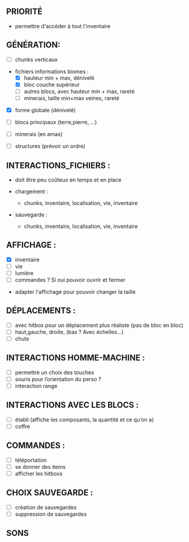 ## PRIORITÉ

- permettre d'accéder à tout l'inventaire


## GÉNÉRATION:

- [ ] chunks verticaux

- fichiers informations biomes :
    - [x] hauteur min + max, dénivelé
    - [x] bloc couche supérieur
    - [ ] autres blocs, avec hauteur min + max, rareté
    - [ ] minerais, taille min+max veines, rareté

- [x] forme globale (dénivelé)

- [ ] blocs principaux (terre,pierre, …)
- [ ] minerais (en amas)
- [ ] structures (prévoir un ordre)



## INTERACTIONS_FICHIERS :

- doit être peu coûteux en temps et en place

- chargement :
    - chunks, inventaire, localisation, vie, inventaire

- sauvegarde :
    - chunks, inventaire, localisation, vie, inventaire

## AFFICHAGE :

- [x] inventaire
- [ ] vie
- [ ] lumière
- [ ] commandes ? Si oui pouvoir ouvrir et fermer

- adapter l'affichage pour pouvoir changer la taille

## DÉPLACEMENTS :

- [ ] avec hitbox pour un déplacement plus réaliste (pas de bloc en bloc)
- [ ] haut,gauche, droite, (bas ? Avec échelles…)
- [ ] chute

## INTERACTIONS HOMME-MACHINE :

- [ ] permettre un choix des touches
- [ ] souris pour l’orientation du perso ?
- [ ] interaction range

## INTERACTIONS AVEC LES BLOCS :

- [ ] établi (affiche les composants, la quantité et ce qu’on a)
- [ ] coffre

## COMMANDES :

- [ ] téléportation
- [ ] se donner des items
- [ ] afficher les hitboxs

## CHOIX SAUVEGARDE :

- [ ] création de sauvegardes
- [ ] suppression de sauvegardes

## SONS